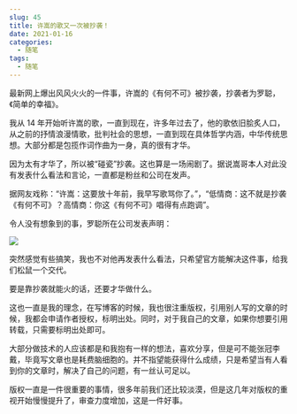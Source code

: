 ```yaml
---
slug: 45
title: 许嵩的歌又一次被抄袭！
date: 2021-01-16
categories: 
  - 随笔
tags: 
  - 随笔
---
```



最新网上爆出风风火火的一件事，许嵩的《有何不可》被抄袭，抄袭者为罗聪，《简单的幸福》。

我从 14 年开始听许嵩的歌，一直到现在，许多年过去了，他的歌依旧脍炙人口，从之前的抒情浪漫情歌，批判社会的思想，一直到现在具体哲学内涵，中华传统思想。大部分都是包揽作词作曲为一身，真的很有才华。

因为太有才华了，所以被“碰瓷”抄袭。这也算是一场闹剧了。据说嵩哥本人对此没有发表什么看法和言论，一直都是粉丝和公司在发声。

据网友戏称：“许嵩：这要放十年前，我早写歌骂你了。”，“低情商：这不就是抄袭《有何不可》？高情商：你这《有何不可》唱得有点跑调”。

令人没有想象到的事，罗聪所在公司发表声明：

![](https://nimg.ws.126.net/?url=http%3A%2F%2Fdingyue.ws.126.net%2F2021%2F0107%2Fa2d8b18dj00qmk2qy002cd000hs00sqp.jpg&thumbnail=650x2147483647&quality=80&type=jpg)

突然感觉有些搞笑，我也不对他再发表什么看法，只希望官方能解决这件事，给我们松鼠一个交代。

要是靠抄袭就能火的话，还要才华做什么。

这也一直是我的理念，在写博客的时候，我也很注重版权，引用别人写的文章的时候，我都会申请作者授权，标明出处。同时，对于我自己的文章，如果你想要引用转载，只需要标明出处即可。

大部分做技术的人应该都是和我抱有一样的想法，喜欢分享，但是可不能张冠李戴，毕竟写文章也是耗费脑细胞的。并不指望能获得什么成绩，只是希望当有人看到你的文章时，解决了自己的问题，有一丝认可足以。

版权一直是一件很重要的事情，很多年前我们还比较淡漠，但是这几年对版权的重视开始慢慢提升了，审查力度增加，这是一件好事。